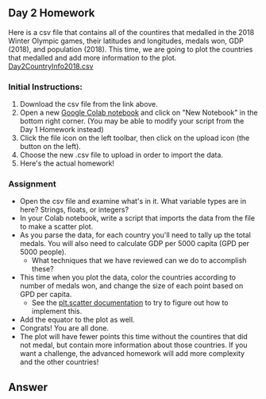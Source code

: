 ## Day 2 Homework

Here is a csv file that contains all of the countires that medalled in the 2018 Winter Olympic games, their latitudes and longitudes, medals won, GDP (2018), and population (2018). This time, we are going to plot the countries that medalled and add more information to the plot.
[Day2CountryInfo2018.csv](https://ucd-python-bootcamp.github.io/Bootcamp-2021/HW_files/Day2CountryInfo2018.csv) 

### Initial Instructions:
  1. Download the csv file from the link above. 
  2. Open a new [Google Colab notebook](https://colab.research.google.com/) and click on "New Notebook" in the bottom right corner. (You may be able to modify your script from the Day 1 Homework instead)
  3. Click the file icon on the left toolbar, then click on the upload icon (the button on the left).
  4. Choose the new .csv file to upload in order to import the data.
  5. Here's the actual homework!
  
### Assignment
  - Open the csv file and examine what's in it. What variable types are in here? Strings, floats, or integers? 
  - In your Colab notebook, write a script that imports the data from the file to make a scatter plot.
  - As you parse the data, for each country you'll need to tally up the total medals. You will also need to calculate GDP per 5000 capita (GPD per 5000 people).
    - What techniques that we have reviewed can we do to accomplish these?
  - This time when you plot the data, color the countries according to number of medals won, and change the size of each point based on GPD per capita.
    - See the [plt.scatter documentation](https://matplotlib.org/stable/api/_as_gen/matplotlib.pyplot.scatter.html) to try to figure out how to implement this.
  - Add the equator to the plot as well.
  - Congrats! You are all done.
  - The plot will have fewer points this time without the countires that did not medal, but contain more information about those countries. If you want a challenge, the advanced homework will add more complexity and the other countries!

  
## Answer
